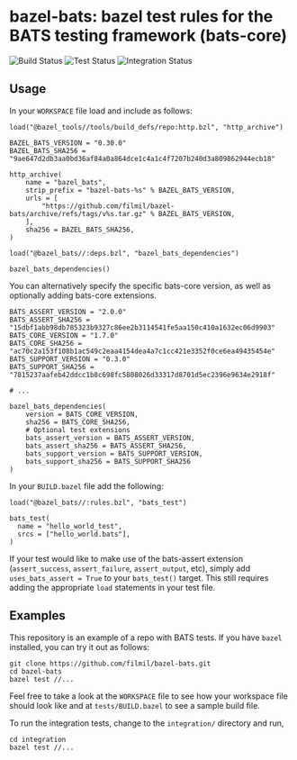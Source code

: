 # bazel-bats: bazel test rules for the BATS testing framework (bats-core)

![Build Status](https://github.com/filmil/bazel-bats/workflows/Build/badge.svg)
![Test Status](https://github.com/filmil/bazel-bats/workflows/Test/badge.svg)
![Integration Status](https://github.com/filmil/bazel-bats/workflows/Integration/badge.svg)

## Usage

In your `WORKSPACE` file load and include as follows:

```
load("@bazel_tools//tools/build_defs/repo:http.bzl", "http_archive")

BAZEL_BATS_VERSION = "0.30.0"
BAZEL_BATS_SHA256 = "9ae647d2db3aa0bd36af84a0a864dce1c4a1c4f7207b240d3a809862944ecb18"

http_archive(
    name = "bazel_bats",
    strip_prefix = "bazel-bats-%s" % BAZEL_BATS_VERSION,
    urls = [
        "https://github.com/filmil/bazel-bats/archive/refs/tags/v%s.tar.gz" % BAZEL_BATS_VERSION,
    ],
    sha256 = BAZEL_BATS_SHA256,
)

load("@bazel_bats//:deps.bzl", "bazel_bats_dependencies")

bazel_bats_dependencies()
```

You can alternatively specify the specific bats-core version, as well as optionally adding bats-core extensions.

```
BATS_ASSERT_VERSION = "2.0.0"
BATS_ASSERT_SHA256 = "15dbf1abb98db785323b9327c86ee2b3114541fe5aa150c410a1632ec06d9903"
BATS_CORE_VERSION = "1.7.0"
BATS_CORE_SHA256 = "ac70c2a153f108b1ac549c2eaa4154dea4a7c1cc421e3352f0ce6ea49435454e"
BATS_SUPPORT_VERSION = "0.3.0"
BATS_SUPPORT_SHA256 = "7815237aafeb42ddcc1b8c698fc5808026d33317d8701d5ec2396e9634e2918f"

# ...

bazel_bats_dependencies(
    version = BATS_CORE_VERSION,
    sha256 = BATS_CORE_SHA256,
    # Optional test extensions
    bats_assert_version = BATS_ASSERT_VERSION,
    bats_assert_sha256 = BATS_ASSERT_SHA256,
    bats_support_version = BATS_SUPPORT_VERSION,
    bats_support_sha256 = BATS_SUPPORT_SHA256
)
```

In your `BUILD.bazel` file add the following:

```
load("@bazel_bats//:rules.bzl", "bats_test")

bats_test(
  name = "hello_world_test",
  srcs = ["hello_world.bats"],
)
```

If your test would like to make use of the bats-assert extension (`assert_success`, `assert_failure`, `assert_output`, etc), simply add `uses_bats_assert = True` to your `bats_test()` target. This still requires adding the appropriate `load` statements in your test file.

## Examples

This repository is an example of a repo with BATS tests.  If you have `bazel`
installed, you can try it out as follows:

```console
git clone https://github.com/filmil/bazel-bats.git
cd bazel-bats
bazel test //...
```

Feel free to take a look at the `WORKSPACE` file to see how your workspace file
should look like and at `tests/BUILD.bazel` to see a sample build file.

To run the integration tests, change to the `integration/` directory and run,

```console
cd integration
bazel test //...
```
